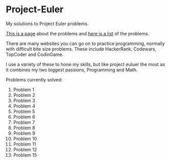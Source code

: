 # Project-Euler
My solutions to Project Euler problems. 

<a href="https://projecteuler.net/about">This is a page</a> about the problems and  <a href="https://projecteuler.net/archives">here is a list</a> of the problems. 

There are many websites you can go on to practice programming, normally with difficult bite size problems.
These include HackerRank, Codewars, TopCoder and CodinGame. 

I use a variety of these to hone my skills, but like project euluer the most as it combines my two biggest passions, Programming and Math. 

Problems currently solved: 

<ol>
  <li>Problem 1</li>
  <li>Problem 2</li>
  <li>Problem 3</li>
  <li>Problem 4</li>
  <li>Problem 5</li>
  <li>Problem 6</li>
  <li>Problem 7</li>
  <li>Problem 8</li>
  <li>Problem 9</li>
  <li>Problem 10</li>
  <li>Problem 11</li>
  <li>Problem 12</li>
  <li>Problem 15</li>
</ol>

